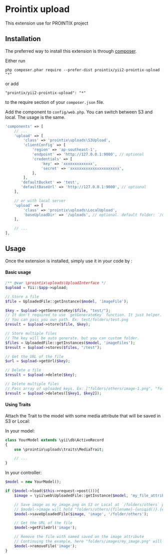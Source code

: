 # Prointix upload

This extension use for PROINTIX project

## Installation

The preferred way to install this extension is through [composer](https://getcomposer.org/download/).

Either run

```
php composer.phar require --prefer-dist prointix/yii2-prointix-upload "*"
```

or add

```
"prointix/yii2-prointix-upload": "*"
```

to the require section of your `composer.json` file.

Add the component to `config/web.php`. You can switch between S3 and local. The usage is the same.

```php
'components' => [
    // ...
    'upload' => [
        'class' => 'prointix\uploads\S3Upload',
        'clientConfig' => [
            'region' => 'ap-southeast-1',
            'endpoint' => 'http://127.0.0.1:9000', // optional
            'credentials' => [
                'key' => 'xxxxxxxxxxxxx',
                'secret' => 'xxxxxxxxxxxxxxxxxxxxxx',
            ],
        ],
       'defaultBucket' => 'test',
       'defaultBaseUrl' => 'http://127.0.0.1:9000', // optional
    ],

    // or with local server
    'upload' => [
        'class' => 'prointix\uploads\LocalUpload',
        'baseUploadDir' => '/uploads', // optional. default folder: `/uploads`
    ],

    // ...
],
```

## Usage

Once the extension is installed, simply use it in your code by :

#### Basic usage

```php
/** @var \prointix\uploads\UploadInterface */
$upload = Yii::$app->upload;

// Store a file
$file = UploadedFile::getInstance($model, 'imageFile');

$key = $upload->getGenerateKey($file, "test/");
// It don't required to use `getGenerateKey` function. It just helper.
// You can pass you own path. Ex: test/folders/test.png
$result = $upload->store($file, $key);

// Store multiple files
// The key will be auto generate. but you can custom folder.
$files = UploadedFile::getInstances($model, 'imageFiles');
$result = $upload->stores($files, "/test");

// Get the URL of the file
$url = $upload->getUrl($key);

// Delete a file
$result = $upload->delete($key);

// Delete multiple files
// Pass array of uploaded keys. Ex: ["folders/others/image-1.png", "folders/others/image-2.png"]
$result = $upload->deletes([$key1, $key2]);
```

#### Using Traits

Attach the Trait to the model with some media attribute that will be saved in S3 or Local:

In your model:

```php
class YourModel extends \yii\db\ActiveRecord
{
    use \prointix\uploads\traits\MediaTrait;

    // ...
}

```

In your controller:

```php
$model = new YourModel();

if ($model->load($this->request->post())){
    $image = \yii\web\UploadedFile::getInstance($model, 'my_file_attribute');

    // Save image as my_image.png on S3 or Local at `/folders/others` path
    // $model->image will hold "folders/others/{filename}-{uniqid()}.{ext}" after this call finish with success
    $model->saveUploadedFile($image, 'image', '/folder/others');

    // Get the URL of the file
    $model->getFileUrl('image');

    // Remove the file with named saved on the image attribute
    // Continuing the example, here "folders/images/my_image.png" will be deleted from S3 or Local base on your config
    $model->removeFile('image');
}
```
